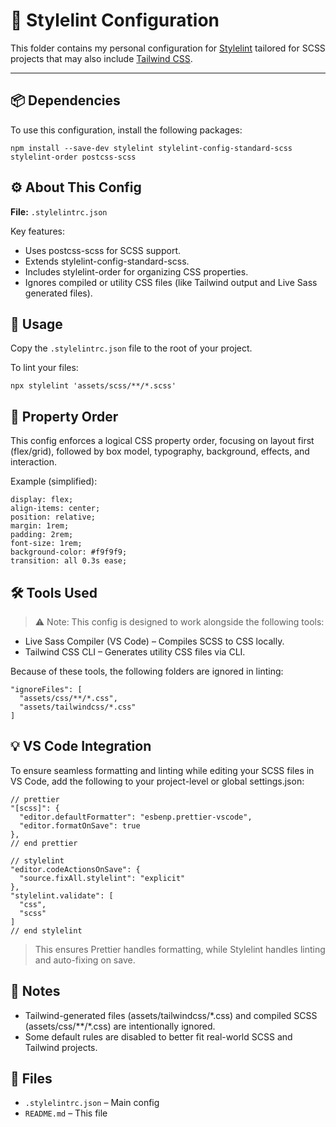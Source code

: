 # 🧼 Stylelint Configuration

This folder contains my personal configuration for [Stylelint](https://stylelint.io/) tailored for SCSS projects that may also include [Tailwind CSS](https://tailwindcss.com/).

---

## 📦 Dependencies

To use this configuration, install the following packages:

```
npm install --save-dev stylelint stylelint-config-standard-scss stylelint-order postcss-scss
```

## ⚙️ About This Config

**File:** `.stylelintrc.json`

Key features:

- Uses postcss-scss for SCSS support.
- Extends stylelint-config-standard-scss.
- Includes stylelint-order for organizing CSS properties.
- Ignores compiled or utility CSS files (like Tailwind output and Live Sass generated files).

## 🚀 Usage

Copy the `.stylelintrc.json` file to the root of your project.

To lint your files:

```
npx stylelint 'assets/scss/**/*.scss'
```

## 🔁 Property Order

This config enforces a logical CSS property order, focusing on layout first (flex/grid), followed by box model, typography, background, effects, and interaction.

Example (simplified):

```
display: flex;
align-items: center;
position: relative;
margin: 1rem;
padding: 2rem;
font-size: 1rem;
background-color: #f9f9f9;
transition: all 0.3s ease;
```

## 🛠 Tools Used
> ⚠️ Note: This config is designed to work alongside the following tools:

- Live Sass Compiler (VS Code) – Compiles SCSS to CSS locally.
- Tailwind CSS CLI – Generates utility CSS files via CLI.

Because of these tools, the following folders are ignored in linting:

```
"ignoreFiles": [
  "assets/css/**/*.css",
  "assets/tailwindcss/*.css"
]
```

## 💡 VS Code Integration

To ensure seamless formatting and linting while editing your SCSS files in VS Code, add the following to your project-level or global settings.json:

```
// prettier
"[scss]": {
  "editor.defaultFormatter": "esbenp.prettier-vscode",
  "editor.formatOnSave": true
},
// end prettier

// stylelint
"editor.codeActionsOnSave": {
  "source.fixAll.stylelint": "explicit"
},
"stylelint.validate": [
  "css",
  "scss"
]
// end stylelint
```

> This ensures Prettier handles formatting, while Stylelint handles linting and auto-fixing on save.


## 🧾 Notes

- Tailwind-generated files (assets/tailwindcss/\*.css) and compiled SCSS (assets/css/**/\*.css) are intentionally ignored.
- Some default rules are disabled to better fit real-world SCSS and Tailwind projects.

## 📁 Files

- `.stylelintrc.json` – Main config
- `README.md` – This file